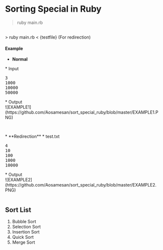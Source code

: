 # Sorting Special in **Ruby**
> ruby main.rb
<br/>
> ruby main.rb < {testfile} (For redirection)

#### Example

* **Normal**
<table>
<tr>
* Input
<pre>
3
1000
10000
50000</pre>
* Output
<div>
![EXAMPLE1](https://github.com/Aosamesan/sort_special_ruby/blob/master/EXAMPLE1.PNG)
</div>
</tr>
</table>
<br/>
* **Redirection**
<table>
<tr>
* test.txt
<pre>
4
10
100
1000
10000</pre>
* Output
<div>
![EXAMPLE2](https://github.com/Aosamesan/sort_special_ruby/blob/master/EXAMPLE2.PNG)
</div>
</tr>
</table>

## Sort List
1. Bubble Sort
2. Selection Sort
3. Insertion Sort
4. Quick Sort
5. Merge Sort
